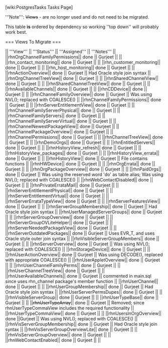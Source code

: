 [wiki:PostgresTasks Tasks Page]

'''Note''': ~~Views~~ - are no longer used and do not need to be migrated.

This table __is__ ordered by dependency so working ''top down'' will probably work best.

=== Views To Migrate ===

|| '''View''' || '''Status''' || '''Assigned''' || '''Notes''' ||
||rhnOrgChannelFamilyPermissions|| done || Gurjeet || ||
||rhn_contact_monitoring|| done || Gurjeet || ||
||rhn_customer_monitoring|| done || Gurjeet || ||
||rhn_host_monitoring|| done || Gurjeet || ||
||rhnActionOverview|| done || Gurjeet || Had Oracle style join syntax ||
||rhnOrgChannelTreeView|| done || Gurjeet || ||
||rhnSharedChannelView|| done || Gurjeet || ||
||rhnSharedChannelTreeView|| done || Gurjeet || ||
||rhnAvailableChannels|| done || Gurjeet || ||
||rhnCDDevice|| done || Gurjeet || ||
||rhnChannelFamilyOverview|| done || Gurjeet || Was using NVL(); replaced with COALESCE() ||
||rhnChannelFamilyPermissions|| done || Gurjeet || ||
||rhnServerEntitlementView|| done || Gurjeet || ||
||rhnChannelFamilyServerPhysical|| done || Gurjeet || ||
||rhnChannelFamilyServers|| done || Gurjeet || ||
||rhnChannelFamilyServerVirtual|| done || Gurjeet || ||
||rhnChannelNewestPackageView|| done || Gurjeet || ||
||rhnChannelPackageOverview|| done || Gurjeet || ||
||rhnChannelPermissions|| done || Gurjeet || ||
||rhnChannelTreeView|| done || Gurjeet || ||
||rhnDemoOrgs|| done || Gurjeet || ||
||rhnEntitledServers|| done || Gurjeet || ||
||rhnHistoryView_refresh|| done || Gurjeet || ||
||rhnHistoryView_packages|| done || Gurjeet || ||
||rhnHistoryView_errata|| done || Gurjeet || ||
||rhnHistoryView|| done || Gurjeet || File contains functions ||
||rhnHWDevice|| done || Gurjeet || ||
||rhnOrgErrata|| done || Gurjeet || ||
||rhnOrgPackageOverview|| done || Gurjeet || ||
||rhnPaidOrgs|| done || Gurjeet || Was using the reserved word 'do' as table alias; Was using NVL(); replaced with COALESCE() ||
||rhnWebContactDisabled|| done || Gurjeet || ||
||rhnPrivateErrataMail|| done || Gurjeet || ||
||rhnServerEntitlementPhysical|| done || Gurjeet || ||
||rhnServerEntitlementVirtual|| done || Gurjeet || ||
||rhnServerErrataTypeView|| done || Gurjeet || ||
||rhnServerFeaturesView|| done || Gurjeet || ||
||rhnServerGroupMembership|| done || Gurjeet || Had Oracle style join syntax ||
||rhnUserManagedServerGroups|| done || Gurjeet || ||
||rhnServerGroupOverview|| done || Gurjeet || ||
||rhnServerGroupOVLiteHelper|| done || Gurjeet || ||
||rhnServerNeededPackageView|| done || Gurjeet || ||
||rhnServerOutdatedPackages|| done || Gurjeet || Uses EVR_T, and uses Oracle style outer join syntax ||
||rhnVisibleServerGroupMembers|| done || Gurjeet || ||
||rhnServerOverview|| done || Gurjeet || Was using NVL(); replaced with COALESCE() ||
||rhnStorageDevice|| done || Gurjeet || ||
||rhnUserActionOverview|| done || Gurjeet || Was using DECODE(), replaced with appropriate COALESCE() ||
||rhnUserAppletOverview|| done || Gurjeet || ||
||rhnUserChannelFamilyPerms|| done || Gurjeet || ||
||rhnUserChannelTreeView|| done || Gurjeet || ||
||rhnUserAvailableChannels|| done || Gurjeet || commented in main.sql since uses rhn_channel package's member function ||
||rhnUserChannel|| done || Gurjeet || ||
||rhnUserGroupMembership|| done || Gurjeet || Had Oracle style join syntax ||
||rhnUserServerPermsDupes|| done || Gurjeet || ||
||rhnVisibleServerGroup|| done || Gurjeet || ||
||rhnUserTypeBase|| done || Gurjeet || ||
||~~rhnUserTypeArray~~|| done || Gurjeet || Removed; since rhnUserTypeCommaView includes the required functionality ||
||rhnUserTypeCommaView|| done || Gurjeet || ||
||rhnUsersInOrgOverview|| done ||Gurjeet  || Was using NVL(); replaced with COALESCE() ||
||rhnVisServerGroupMembership|| done || Gurjeet || Had Oracle style join syntax ||
||rhnVisServerGroupOverviewLite|| done || Gurjeet || ||
||rhnVisServerGroupOverview|| done || Gurjeet || ||
||rhnWebContactEnabled|| done || Gurjeet || ||
